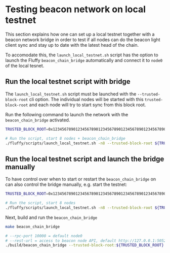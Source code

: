 # Testing beacon network on local testnet

This section explains how one can set up a local testnet together with a beacon
network bridge in order to test if all nodes can do the beacon light client sync
and stay up to date with the latest head of the chain.

To accomodate this, the `launch_local_testnet.sh` script has the option to
launch the Fluffy `beacon_chain_bridge` automatically and connect it to `node0`
of the local tesnet.

## Run the local testnet script with bridge

The `launch_local_testnet.sh` script must be launched with the
`--trusted-block-root` cli option.
The individual nodes will be started with this `trusted-block-root` and each
node will try to start sync from this block root.

Run the following command to launch the network with the `beacon_chain_bridge`
activated.

```bash
TRUSTED_BLOCK_ROOT=0x1234567890123456789012345678901234567890123456789012345678901234 # Replace with trusted block root.

# Run the script, start 8 nodes + beacon_chain_bridge
./fluffy/scripts/launch_local_testnet.sh -n8 --trusted-block-root ${TRUSTED_BLOCK_ROOT} --beacon-chain-bridge
```

## Run the local testnet script and launch the bridge manually

To have control over when to start or restart the `beacon_chain_bridge` on can
also control the bridge manually, e.g. start the testnet:

```bash
TRUSTED_BLOCK_ROOT=0x1234567890123456789012345678901234567890123456789012345678901234 # Replace with trusted block root.

# Run the script, start 8 nodes
./fluffy/scripts/launch_local_testnet.sh -n8 --trusted-block-root ${TRUSTED_BLOCK_ROOT}
```

Next, build and run the `beacon_chain_bridge`

```bash
make beacon_chain_bridge

# --rpc-port 10000 = default node0
# --rest-url = access to beacon node API, default http://127.0.0.1:5052
./build/beacon_chain_bridge --trusted-block-root:${TRUSTED_BLOCK_ROOT} --rest-url:http://127.0.0.1:5052 --backfill-amount:128 --rpc-port:10000
```
